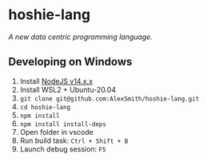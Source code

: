 # hoshie-lang
_A new data centric programming language._

## Developing on Windows

1. Install [NodeJS v14.x.x](https://nodejs.org/en/download/)
2. Install WSL2 + Ubuntu-20.04
3. `git clone git@github.com:AlexSmith/hoshie-lang.git`
4. `cd hoshie-lang`
5. `npm install`
6. `npm install install-deps`
7. Open folder in vscode
8. Run build task:  `Ctrl + Shift + B`
9. Launch debug session:  `F5`
